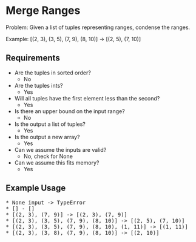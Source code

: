 # Merge Ranges

Problem: Given a list of tuples representing ranges, condense the ranges.

Example: [(2, 3), (3, 5), (7, 9), (8, 10)] -> [(2, 5), (7, 10)]

## Requirements

- Are the tuples in sorted order?
  - No
- Are the tuples ints?
  - Yes
- Will all tuples have the first element less than the second?
  - Yes
- Is there an upper bound on the input range?
  - No
- Is the output a list of tuples?
  - Yes
- Is the output a new array?
  - Yes
- Can we assume the inputs are valid?
  - No, check for None
- Can we assume this fits memory?
  - Yes

## Example Usage

<pre>
* None input -> TypeError
* [] - []
* [(2, 3), (7, 9)] -> [(2, 3), (7, 9)]
* [(2, 3), (3, 5), (7, 9), (8, 10)] -> [(2, 5), (7, 10)]
* [(2, 3), (3, 5), (7, 9), (8, 10), (1, 11)] -> [(1, 11)]
* [(2, 3), (3, 8), (7, 9), (8, 10)] -> [(2, 10)]
</pre>
